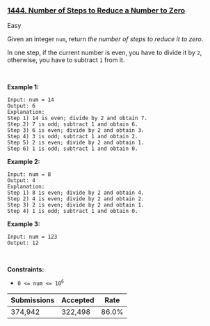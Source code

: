 ### [1444. Number of Steps to Reduce a Number to Zero](https://leetcode.com/problems/number-of-steps-to-reduce-a-number-to-zero/)

Easy

Given an integer `` num ``, return _the number of steps to reduce it to zero_.

In one step, if the current number is even, you have to divide it by `` 2 ``, otherwise, you have to subtract `` 1 `` from it.

 

__Example 1:__

```
Input: num = 14
Output: 6
Explanation: 
Step 1) 14 is even; divide by 2 and obtain 7. 
Step 2) 7 is odd; subtract 1 and obtain 6.
Step 3) 6 is even; divide by 2 and obtain 3. 
Step 4) 3 is odd; subtract 1 and obtain 2. 
Step 5) 2 is even; divide by 2 and obtain 1. 
Step 6) 1 is odd; subtract 1 and obtain 0.
```

__Example 2:__

```
Input: num = 8
Output: 4
Explanation: 
Step 1) 8 is even; divide by 2 and obtain 4. 
Step 2) 4 is even; divide by 2 and obtain 2. 
Step 3) 2 is even; divide by 2 and obtain 1. 
Step 4) 1 is odd; subtract 1 and obtain 0.
```

__Example 3:__

```
Input: num = 123
Output: 12
```

 

__Constraints:__

*   <code>0 <= num <= 10<sup>6</sup></code>

| Submissions    | Accepted     | Rate   |
| -------------- | ------------ | ------ |
| 374,942 | 322,498 | 86.0% |